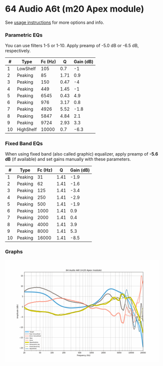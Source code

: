 # 64 Audio A6t (m20 Apex module)
See [usage instructions](https://github.com/jaakkopasanen/AutoEq#usage) for more options and info.

### Parametric EQs
You can use filters 1-5 or 1-10. Apply preamp of -5.0 dB or -6.5 dB, respectively.

|   # | Type      |   Fc (Hz) |    Q |   Gain (dB) |
|-----|-----------|-----------|------|-------------|
|   1 | LowShelf  |       105 | 0.7  |        -1   |
|   2 | Peaking   |        85 | 1.71 |         0.9 |
|   3 | Peaking   |       150 | 0.47 |        -4   |
|   4 | Peaking   |       449 | 1.45 |        -1   |
|   5 | Peaking   |      6545 | 0.43 |         4.9 |
|   6 | Peaking   |       976 | 3.17 |         0.8 |
|   7 | Peaking   |      4926 | 5.52 |        -1.8 |
|   8 | Peaking   |      5847 | 4.84 |         2.1 |
|   9 | Peaking   |      9724 | 2.93 |         3.3 |
|  10 | HighShelf |     10000 | 0.7  |        -6.3 |

### Fixed Band EQs
When using fixed band (also called graphic) equalizer, apply preamp of **-5.6 dB** (if available) and set gains manually with these parameters.

|   # | Type    |   Fc (Hz) |    Q |   Gain (dB) |
|-----|---------|-----------|------|-------------|
|   1 | Peaking |        31 | 1.41 |        -1.9 |
|   2 | Peaking |        62 | 1.41 |        -1.6 |
|   3 | Peaking |       125 | 1.41 |        -3.4 |
|   4 | Peaking |       250 | 1.41 |        -2.9 |
|   5 | Peaking |       500 | 1.41 |        -1.9 |
|   6 | Peaking |      1000 | 1.41 |         0.9 |
|   7 | Peaking |      2000 | 1.41 |         0.4 |
|   8 | Peaking |      4000 | 1.41 |         3.9 |
|   9 | Peaking |      8000 | 1.41 |         5.3 |
|  10 | Peaking |     16000 | 1.41 |        -8.5 |

### Graphs
![](./64%20Audio%20A6t%20(m20%20Apex%20module).png)
